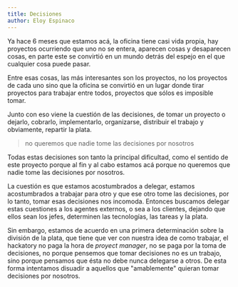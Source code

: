 ```yaml
---
title: Decisiones
author: Eloy Espinaco
---
```


Ya hace 6 meses que estamos acá, la oficina tiene casi vida propia, hay
proyectos ocurriendo que uno no se entera, aparecen cosas y desaparecen cosas,
en parte este se convirtió en un mundo detrás del espejo en el que cualquier
cosa puede pasar.

Entre esas cosas, las más interesantes son los proyectos, no los proyectos de
cada uno sino que la oficina se convirtió en un lugar donde tirar proyectos
para trabajar entre todos, proyectos que sólos es imposible tomar.

Junto con eso viene la cuestión de las decisiones, de tomar un proyecto o
dejarlo, cobrarlo, implementarlo, organizarse, distribuir el trabajo y
obviamente, repartir la plata.

<blockquote class="highlight">no queremos que nadie tome las decisiones por
nosotros</blockquote>

Todas estas decisiones son tanto la principal dificultad, como el sentido de
este proyecto porque al fin y al cabo estamos acá porque no queremos que nadie
tome las decisiones por nosotros.

La cuestión es que estamos acostumbrados a delegar, estamos acostumbrados a
trabajar para otro y que ese otro tome las decisiones, por lo tanto, tomar esas
decisiones nos incomoda. Entonces buscamos delegar estas cuestiones a los
agentes externos, o sea a los clientes, dejando que ellos sean los jefes,
determinen las tecnologías, las tareas y la plata.

Sin embargo, estamos de acuerdo en una primera determinación sobre la división
de la plata, que tiene que ver con nuestra idea de como trabajar, el hackatory
no paga la hora de _proyect manager_, no se paga por la toma de decisiones, no
porque pensemos que tomar decisiones no es un trabajo, sino porque pensamos que
ésta no debe nunca delegarse a otros. De esta forma intentamos disuadir a
aquellos que "amablemente" quieran tomar decisiones por nosotros.
